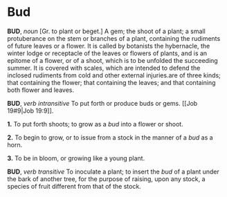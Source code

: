 # Bud

**BUD**, _noun_ \[Gr. to plant or beget.\] A gem; the shoot of a plant; a small protuberance on the stem or branches of a plant, containing the rudiments of future leaves or a flower. It is called by botanists the hybernacle, the winter lodge or receptacle of the leaves or flowers of plants, and is an epitome of a flower, or of a shoot, which is to be unfolded the succeeding summer. It is covered with scales, which are intended to defend the inclosed rudiments from cold and other external injuries.are of three kinds; that containing the flower; that containing the leaves; and that containing both flower and leaves.

**BUD**, _verb intransitive_ To put forth or produce buds or gems. [[Job 19#9|Job 19:9]].

**1.** To put forth shoots; to grow as a _bud_ into a flower or shoot.

**2.** To begin to grow, or to issue from a stock in the manner of a _bud_ as a horn.

**3.** To be in bloom, or growing like a young plant.

**BUD**, _verb transitive_ To inoculate a plant; to insert the _bud_ of a plant under the bark of another tree, for the purpose of raising, upon any stock, a species of fruit different from that of the stock.